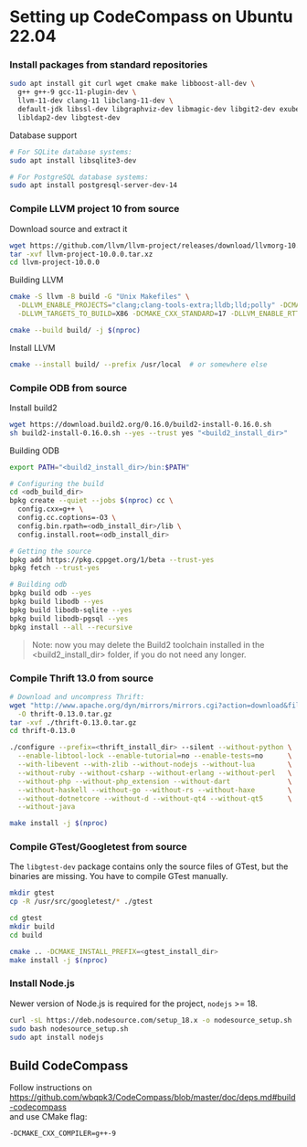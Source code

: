 # Setting up CodeCompass on Ubuntu 22.04

### Install packages from standard repositories

```bash
sudo apt install git curl wget cmake make libboost-all-dev \
  g++ g++-9 gcc-11-plugin-dev \
  llvm-11-dev clang-11 libclang-11-dev \
  default-jdk libssl-dev libgraphviz-dev libmagic-dev libgit2-dev exuberant-ctags doxygen \
  libldap2-dev libgtest-dev
```

Database support

```bash
# For SQLite database systems:
sudo apt install libsqlite3-dev

# For PostgreSQL database systems:
sudo apt install postgresql-server-dev-14
```

### Compile LLVM project 10 from source

Download source and extract it
```bash
wget https://github.com/llvm/llvm-project/releases/download/llvmorg-10.0.0/llvm-project-10.0.0.tar.xz
tar -xvf llvm-project-10.0.0.tar.xz
cd llvm-project-10.0.0
```

Building LLVM
```bash
cmake -S llvm -B build -G "Unix Makefiles" \
  -DLLVM_ENABLE_PROJECTS="clang;clang-tools-extra;lldb;lld;polly" -DCMAKE_BUILD_TYPE=Release \
  -DLLVM_TARGETS_TO_BUILD=X86 -DCMAKE_CXX_STANDARD=17 -DLLVM_ENABLE_RTTI=on
```

```bash
cmake --build build/ -j $(nproc)
```

Install LLVM
```bash
cmake --install build/ --prefix /usr/local  # or somewhere else
```

### Compile ODB from source

Install build2

```bash
wget https://download.build2.org/0.16.0/build2-install-0.16.0.sh
sh build2-install-0.16.0.sh --yes --trust yes "<build2_install_dir>"
```

Building ODB
```bash
export PATH="<build2_install_dir>/bin:$PATH"

# Configuring the build
cd <odb_build_dir>
bpkg create --quiet --jobs $(nproc) cc \
  config.cxx=g++ \
  config.cc.coptions=-O3 \
  config.bin.rpath=<odb_install_dir>/lib \
  config.install.root=<odb_install_dir>

# Getting the source
bpkg add https://pkg.cppget.org/1/beta --trust-yes
bpkg fetch --trust-yes

# Building odb
bpkg build odb --yes
bpkg build libodb --yes
bpkg build libodb-sqlite --yes
bpkg build libodb-pgsql --yes
bpkg install --all --recursive
```

> Note: now you may delete the Build2 toolchain installed in the <build2_install_dir> folder, if you do not need any longer.

### Compile Thrift 13.0 from source

```bash
# Download and uncompress Thrift:
wget "http://www.apache.org/dyn/mirrors/mirrors.cgi?action=download&filename=thrift/0.13.0/thrift-0.13.0.tar.gz" \
  -O thrift-0.13.0.tar.gz
tar -xvf ./thrift-0.13.0.tar.gz
cd thrift-0.13.0

./configure --prefix=<thrift_install_dir> --silent --without-python \
  --enable-libtool-lock --enable-tutorial=no --enable-tests=no      \
  --with-libevent --with-zlib --without-nodejs --without-lua        \
  --without-ruby --without-csharp --without-erlang --without-perl   \
  --without-php --without-php_extension --without-dart              \
  --without-haskell --without-go --without-rs --without-haxe        \
  --without-dotnetcore --without-d --without-qt4 --without-qt5      \
  --without-java

make install -j $(nproc)
```

### Compile GTest/Googletest from source
The `libgtest-dev` package contains only the source files of GTest, but the
binaries are missing. You have to compile GTest manually.

```bash
mkdir gtest
cp -R /usr/src/googletest/* ./gtest

cd gtest
mkdir build
cd build

cmake .. -DCMAKE_INSTALL_PREFIX=<gtest_install_dir>
make install -j $(nproc)
```

### Install Node.js
Newer version of Node.js is required for the project, `nodejs` >= 18.

```bash
curl -sL https://deb.nodesource.com/setup_18.x -o nodesource_setup.sh
sudo bash nodesource_setup.sh
sudo apt install nodejs
```

## Build CodeCompass
Follow instructions on https://github.com/wbqpk3/CodeCompass/blob/master/doc/deps.md#build-codecompass <br>
and use CMake flag:
```bash
-DCMAKE_CXX_COMPILER=g++-9
```
